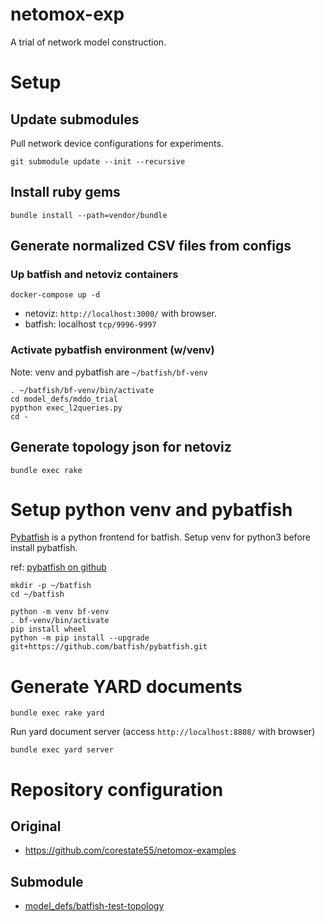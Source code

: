 # netomox-exp
A trial of network model construction.

# Setup

## Update submodules

Pull network device configurations for experiments.

```shell
git submodule update --init --recursive
```

## Install ruby gems

```shell
bundle install --path=vendor/bundle
```

## Generate normalized CSV files from configs

### Up batfish and netoviz containers

```shell
docker-compose up -d
```

- netoviz: `http://localhost:3000/` with browser.
- batfish: localhost `tcp/9996-9997`

### Activate pybatfish environment (w/venv)

Note: venv and pybatfish are `~/batfish/bf-venv`

```shell
. ~/batfish/bf-venv/bin/activate
cd model_defs/mddo_trial
pypthon exec_l2queries.py
cd -
```

## Generate topology json for netoviz

```shell
bundle exec rake
```

# Setup python venv and pybatfish

[Pybatfish](https://github.com/batfish/pybatfish) is a python frontend for batfish.
Setup venv for python3 before install pybatfish.

ref: [pybatfish on github](https://github.com/batfish/pybatfish#install-pybatfish)

```
mkdir -p ~/batfish
cd ~/batfish

python -m venv bf-venv
. bf-venv/bin/activate
pip install wheel
python -m pip install --upgrade git+https://github.com/batfish/pybatfish.git
```

# Generate YARD documents

```shell
bundle exec rake yard
```

Run yard document server (access `http://localhost:8808/` with browser)

```shell
bundle exec yard server
```

# Repository configuration

## Original

- https://github.com/corestate55/netomox-examples

## Submodule

- [model_defs/batfish-test-topology](https://github.com/corestate55/batfish-test-topology)
